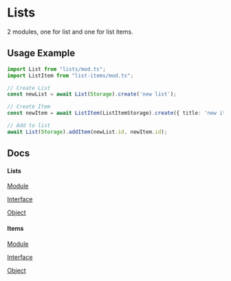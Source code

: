 # Lists

2 modules, one for list and one for list items.

## Usage Example
```typescript
import List from "lists/mod.ts";
import ListItem from "list-items/mod.ts";

// Create List
const newList = await List(Storage).create('new list');

// Create Item
const newItem = await ListItem(ListItemStorage).create({ title: 'new item' });

// Add to list
await List(Storage).addItem(newList.id, newItem.id);
```

## Docs
#### Lists
[Module](https://doc.deno.land/https://raw.githubusercontent.com/ultraxlight/lists/main/src/lists/list/mod.ts/~/default)

[Interface](https://doc.deno.land/https://raw.githubusercontent.com/ultraxlight/lists/main/src/lists/list/types.ts/~/ListInterface)

[Object](https://doc.deno.land/https://raw.githubusercontent.com/ultraxlight/lists/main/src/lists/list/types.ts/~/List)

#### Items
[Module](https://doc.deno.land/https://raw.githubusercontent.com/ultraxlight/lists/main/src/list-items/list-item/mod.ts/~/default)

[Interface](https://doc.deno.land/https://raw.githubusercontent.com/ultraxlight/lists/main/src/list-items/list-item/types.ts/~/ListItemInterface)

[Object](https://doc.deno.land/https://raw.githubusercontent.com/ultraxlight/lists/main/src/list-items/list-item/types.ts)